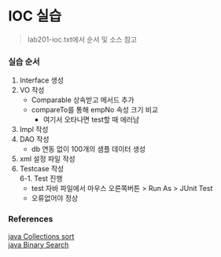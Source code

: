 # IOC 실습
> lab201-ioc.txt에서 순서 및 소스 참고

### 실습 순서
1. Interface 생성
2. VO 작성<br/>
	- Comparable 상속받고 메서드 추가<br/>
	- compareTo를 통해 empNo 속성 크기 비교<br/>
		- 여기서 오타나면 test할 때 에러남<br/>
3. Impl 작성<br/>
4. DAO 작성<br/>
	- db 연동 없이 100개의 샘플 데이터 생성<br/>
5. xml 설정 파일 작성<br/>
6. Testcase 작성<br/>
	6-1. Test 진행<br/>
	- test 자바 파일에서 마우스 오른쪽버튼 > Run As > JUnit Test<br/>
	- 오류없어야 정상
	
### References
[java Collections sort](https://wjheo.tistory.com/entry/Java-%EC%A0%95%EB%A0%AC%EB%B0%A9%EB%B2%95-Collectionssort)<br/>
[java Binary Search](https://tadomstudio.tistory.com/47)